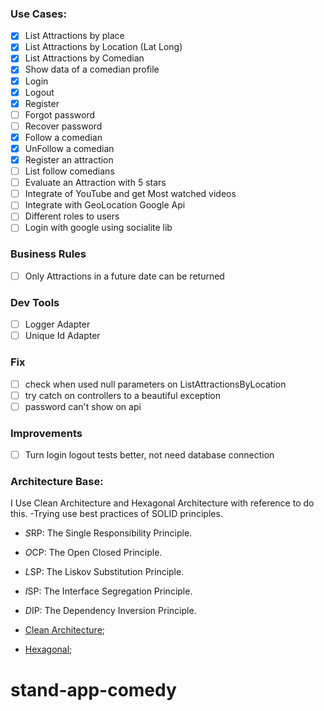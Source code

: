 ### Use Cases:
- [x] List Attractions by place
- [x] List Attractions by Location (Lat Long)
- [x] List Attractions by Comedian
- [x] Show data of a comedian profile
- [x] Login
- [x] Logout
- [x] Register
- [ ] Forgot password
- [ ] Recover password
- [x] Follow a comedian
- [x] UnFollow a comedian
- [x] Register an attraction
- [ ] List follow comedians
- [ ] Evaluate an Attraction with 5 stars
- [ ] Integrate of YouTube and get Most watched videos
- [ ] Integrate with GeoLocation Google Api
- [ ] Different roles to users
- [ ] Login with google using socialite lib

### Business Rules
- [ ] Only Attractions in a future date can be returned

### Dev Tools 
- [ ] Logger Adapter
- [ ] Unique Id Adapter

### Fix 
- [ ] check when used null parameters on ListAttractionsByLocation
- [ ] try catch on controllers to a beautiful exception
- [ ] password can't show on api

### Improvements
- [ ] Turn login logout tests better, not need database connection


### Architecture Base:
I Use Clean Architecture and Hexagonal Architecture with reference to do this. 
-Trying use best practices of SOLID principles.

- *S*RP: The Single Responsibility Principle.
- *O*CP: The Open Closed Principle.
- *L*SP: The Liskov Substitution Principle.
- *I*SP: The Interface Segregation Principle.
- *D*IP: The Dependency Inversion Principle.

- [Clean Architecture](http://cleancoder.com/);
- [Hexagonal](https://alistair.cockburn.us/hexagonal-architecture/);

# stand-app-comedy
